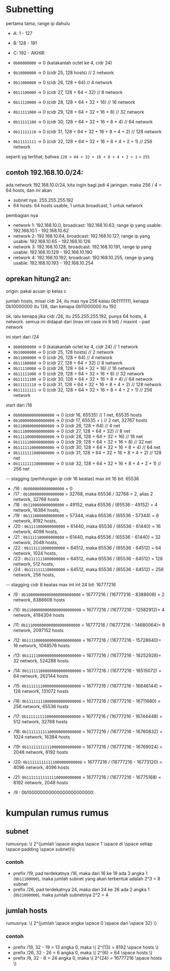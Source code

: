 # Subnetting

pertama tama, range ip dahulu

- A: 1 - 127
- B: 128 - 191
- C: 192 - AKHIR

- `0b00000000` -> 0 (katakanlah octet ke 4, cidr 24)
- `0b10000000` -> 0 (cidr 25, 128 hosts)							// 2 network
- `0b11000000` -> 0 (cidr 26, 128 + 64)								// 4 network
- `0b11100000` -> 0 (cidr 27, 128 + 64 + 32)						// 8 network
- `0b11110000` -> 0 (cidr 28, 128 + 64 + 32 + 16)					// 16 network
- `0b11111000` -> 0 (cidr 29, 128 + 64 + 32 + 16 + 8)				// 32 network
- `0b11111100` -> 0 (cidr 30, 128 + 64 + 32 + 16 + 8 + 4)			// 64 network
- `0b11111110` -> 0 (cidr 31, 128 + 64 + 32 + 16 + 8 + 4 + 2)		// 128 network
- `0b11111111` -> 0 (cidr 32, 128 + 64 + 32 + 16 + 8 + 4 + 2 + 1)	// 256 network

seperti yg terlihat, bahwa `128 + 64 + 32 + 16 + 8 + 4 + 2 + 1` = `255`

## contoh 192.168.10.0/24:
ada network 192.168.10.0/24, kita ingin bagi jadi 4 jaringan. maka 256 / 4 = 64 hosts, dan ini akan

- subnet nya: 255.255.255.192
- 64 hosts: 64 hosts usable, 1 untuk broadcast, 1 untuk network

pembagian nya
- network 1:  192.168.10.0, broadcast: 192.168.10.63, range ip yang usable: 192.168.10.1 - 192.168.10.62
- network 2:  192.168.10.64, broadcast: 192.168.10.127, range ip yang usable: 192.168.10.65 - 192.168.10.126
- network 3:  192.168.10.128, broadcast: 192.168.10.191, range ip yang usable: 192.168.10.129 - 192.168.10.190
- network 4:  192.168.10.192, broadcast: 192.168.10.255, range ip yang usable: 192.168.10.193 - 192.168.10.254

## oprekan hitung2 an:

origin: pakai acuan ip kelas c

jumlah hosts, misal cidr 24, itu max nya 256 kalau 0b11111111, kenapa 0b10000000 itu 128, dan kenapa 0b11000000 itu 192

ok, lalu kenapa jika cidr /26, itu 255.255.255.192, punya 64 hosts, 4 network. semua ini didapat dari
(max int case ini 8 bit) / maxint - pad network

ini start dari /24

- `0b00000000` -> 0 (katakanlah octet ke 4, cidr 24)				// 1 network
- `0b10000000` -> 0 (cidr 25, 128 hosts)							// 2 network
- `0b11000000` -> 0 (cidr 26, 128 + 64)								// 4 network
- `0b11100000` -> 0 (cidr 27, 128 + 64 + 32)						// 8 network
- `0b11110000` -> 0 (cidr 28, 128 + 64 + 32 + 16)					// 16 network
- `0b11111000` -> 0 (cidr 29, 128 + 64 + 32 + 16 + 8)				// 32 network
- `0b11111100` -> 0 (cidr 30, 128 + 64 + 32 + 16 + 8 + 4)			// 64 network
- `0b11111110` -> 0 (cidr 31, 128 + 64 + 32 + 16 + 8 + 4 + 2)		// 128 network
- `0b11111111` -> 0 (cidr 32, 128 + 64 + 32 + 16 + 8 + 4 + 2 + 1)	// 256 network


start dari /16
- `0b0000000000000000` -> 0 (cidr 16, 65535)								// 1 net, 65535 hosts
- `0b1000000000000000` -> 0 (cidr 17, 65535 + )							// 2 net, 32767 hosts
- `0b1100000000000000` -> 0 (cidr 26, 128 + 64)								// 4 net
- `0b1110000000000000` -> 0 (cidr 27, 128 + 64 + 32)						// 8 net
- `0b1111000000000000` -> 0 (cidr 28, 128 + 64 + 32 + 16)					// 16 net
- `0b1111100000000000` -> 0 (cidr 29, 128 + 64 + 32 + 16 + 8)				// 32 net
- `0b1111110000000000` -> 0 (cidr 30, 128 + 64 + 32 + 16 + 8 + 4)			// 64 net
- `0b1111111000000000` -> 0 (cidr 31, 128 + 64 + 32 + 16 + 8 + 4 + 2)		// 128 net
- `0b1111111100000000` -> 0 (cidr 32, 128 + 64 + 32 + 16 + 8 + 4 + 2 + 1)	// 256 net


-- stagging (perhitungan ip cidr 16 keatas)
max int 16 bit: 65536
- /16 : `0b0000000000000000` = 0
- /17 : `0b1000000000000000` = 32768, maka 65536 / 32768 = 2, alias 2 network, 32768 hosts
- /18 : `0b1100000000000000` = 49152, maka 65536 / (65536 - 49152)  = 4 network, 16384 hosts,
- /19 : `0b1110000000000000` = 57344, maka 65536 / (65536 - 57344)  = 8 network, 8192 hosts,
- /20 : `0b1111000000000000` = 61440, maka 65536 / (65536 - 61440)  = 16 network, 4096 hosts,
- /21 : `0b1111100000000000` = 61440, maka 65536 / (65536 - 61440)  = 32 network, 2048 hosts,
- /22 : `0b1111110000000000` = 64512, maka 65536 / (65536 - 64512)  = 64 network, 1024 hosts,
- /23 : `0b1111111000000000` = 64512, maka 65536 / (65536 - 64512)  = 128 network, 512 hosts,
- /24 : `0b1111111100000000` = 64512, maka 65536 / (65536 - 64512)  = 256 network, 256 hosts,


-- stagging cidr 8 keatas
max int int 24 bit: 16777216
- /9 : `0b100000000000000000000000` = 16777216 / (16777216 - 8388608) = 2 network, 8388608 hosts
- /10: `0b110000000000000000000000` = 16777216 / (16777216 - 12582912)= 4 network, 4194304 hosts
- /11: `0b111000000000000000000000` = 16777216 / (16777216 - 14680064)= 8 network, 2097152 hosts
- /12: `0b111100000000000000000000` = 16777216 / (16777216 - 15728640)= 16 network, 1048576 hosts
- /13: `0b111110000000000000000000` = 16777216 / (16777216 - 16252928)= 32 network, 524288 hosts
- /14: `0b111111000000000000000000` = 16777216 / (16777216 - 16515072) = 64 network, 262144 hosts
- /15: `0b111111100000000000000000` = 16777216 / (16777216 - 16646144) = 128 network, 131072 hosts
- /16: `0b111111110000000000000000` = 16777216 / (16777216 - 16711680) = 256 network, 65536 hosts
- /17: `0b111111111000000000000000` = 16777216 / (16777216 - 16744448) = 512 network, 32768 hosts
- /18: `0b111111111100000000000000` = 16777216 / (16777216 - 16760832) = 1024 network, 16384 hosts
- /19: `0b111111111110000000000000` = 16777216 / (16777216 - 16769024) = 2048 network, 8192 hosts
- /20: `0b111111111111000000000000` = 16777216 / (16777216 - 16773120) = 4096 network, 4096 hosts
- /21: `0b111111111111100000000000` = 16777216 / (16777216 - 16775168) = 8192 network, 2048 hosts

- /9 : 0b100000000000000000000000: 

# kumpulan rumus rumus
## subnet
rumusnya: \\( 2^{jumlah \space angka \space 1 \space di \space setiap \space padding \space subnet}\\)
### contoh
- prefix /19, pad terdekatnya /16, maka dari 16 ke 19 ada 3 angka 1 (`0b11100000`), maka jumlah subnet yang akan terbentuk adalah 2^3 = 8 subnet
- prefix /26, pad terdekatnya 24, maka dari 24 ke 26 ada 2 angka 1 (`0b11000000`), maka jumlah subnetnya 2^2 = 4

## jumlah hosts
rumusnya: \\( 2^{jumlah \space angka \space 0 \space dari \space 32} \\)
### contoh
- prefix /19, 32 - 19 = 13 angka 0, maka \\( 2^{13} = 8192 \space hosts \\)
- prefix /26, 32 - 26 = 6 angka 0, maka \\( 2^{6} = 64 \space hosts \\)
- prefix /8, 32 - 8 = 24 angka 0, maka \\( 2^{24} = 16777216 \space hosts \\)

